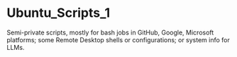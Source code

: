 # Ubuntu_Scripts_1
Semi-private scripts, mostly for bash jobs in GitHub, Google, Microsoft platforms; some Remote Desktop shells or configurations; or system info for LLMs. 

